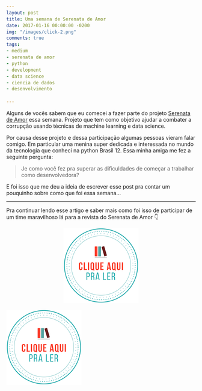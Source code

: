 ```yaml
---
layout: post
title: Uma semana de Serenata de Amor
date: 2017-01-16 00:00:00 -0200
img: "/images/click-2.png"
comments: true
tags:
- medium
- serenata de amor
- python
- development
- data science
- ciencia de dados
- desenvolvimento

---
```

Alguns de vocês sabem que eu comecei a fazer parte do projeto [Serenata de Amor](https://serenata.ai) essa semana. Projeto que tem como objetivo ajudar a combater a corrupção usando técnicas de machine learning e data science.

Por causa desse projeto e dessa participação algumas pessoas vieram falar comigo. Em particular uma menina super dedicada e interessada no mundo da tecnologia que conheci na python Brasil 12. Essa minha amiga me fez a seguinte pergunta:

> Je como você fez pra superar as dificuldades de começar a trabalhar como desenvolvedora?

E foi isso que me deu a ideia de escrever esse post pra contar um pouquinho sobre como que foi essa semana…

***

Pra continuar lendo esse artigo e saber mais como foi isso de participar de um time maravilhoso lá para a revista do Serenata de Amor 👇

<center><img src="/images/clique-aqui-para-ler.png" /> </center>
  
  
[![clique aqui para ler](/images/clique-aqui-para-ler.png)](https://medium.com/serenata/uma-semana-de-serenata-de-amor-f65febeb981d)